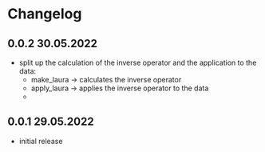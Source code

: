 # Changelog

## 0.0.2 30.05.2022
* split up the calculation of the inverse operator and the application to the data:  
  * make_laura -> calculates the inverse operator
  * apply_laura -> applies the inverse operator to the data
  * 
## 0.0.1 29.05.2022
* initial release